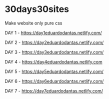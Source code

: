 # 30days30sites

Make website only pure css

DAY 1 - https://day1eduardodantas.netlify.com/

DAY 2 - https://day2eduardodantas.netlify.com/

DAY 3 - https://day3eduardodantas.netlify.com/

DAY 4 - https://day4eduardodantas.netlify.com

DAY 5 - https://day5eduardodantas.netlify.com/

DAY 6 - https://day6eduardodantas.netlify.com/

DAY 7 - https://day7eduardodantas.netlify.com/
